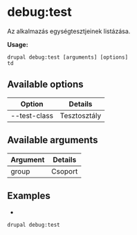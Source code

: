 # debug:test
Az alkalmazás egységtesztjeinek listázása.

**Usage:**
```
drupal debug:test [arguments] [options]
td
```

## Available options
Option | Details
-------|-------------
--test-class | Tesztosztály

## Available arguments
Argument | Details
---------|-------------
group | Csoport

## Examples
* 
```
drupal debug:test
```
